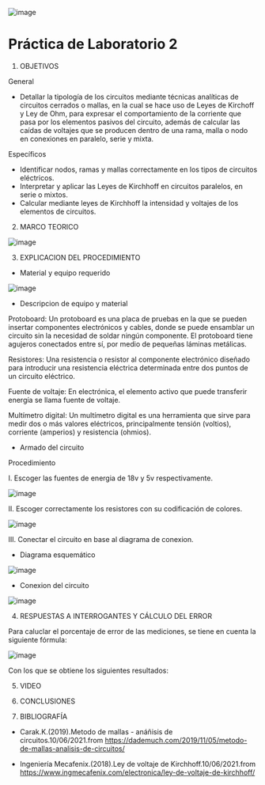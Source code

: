 ![image](https://user-images.githubusercontent.com/84390820/121572442-d0a57780-c9e9-11eb-8dd4-14f9354a6f6d.png)

# Práctica de Laboratorio 2

1. OBJETIVOS

General

* Detallar la tipología de los circuitos mediante técnicas analíticas de circuitos cerrados o mallas, en la cual se hace uso de Leyes de Kirchoff y Ley de Ohm, para expresar el comportamiento de la corriente que pasa por los elementos pasivos del circuito, además de calcular las caídas de voltajes que se producen dentro de una rama, malla o nodo en conexiones en paralelo, serie y mixta.  

Específicos

* Identificar nodos, ramas y mallas correctamente en los tipos de circuitos eléctricos.
* Interpretar y aplicar las Leyes de Kirchhoff en circuitos paralelos, en serie o mixtos.
* Calcular mediante leyes de Kirchhoff la intensidad y voltajes de los elementos de circuitos.

2. MARCO TEORICO

![image](https://user-images.githubusercontent.com/85137398/121629514-f4e07300-ca40-11eb-8f37-d9dc20317286.png)

3. EXPLICACION DEL PROCEDIMIENTO

* Material y equipo requerido

![image](https://user-images.githubusercontent.com/85137398/121629786-8bad2f80-ca41-11eb-8c22-37f5822e950c.png)

* Descripcion de equipo y material

Protoboard: Un protoboard es una placa de pruebas en la que se pueden insertar componentes electrónicos y cables, donde se puede ensamblar un circuito sin la necesidad de soldar ningún componente. El protoboard tiene agujeros conectados entre sí, por medio de pequeñas láminas metálicas.

Resistores: Una resistencia o resistor al componente electrónico diseñado para introducir una resistencia eléctrica determinada entre dos puntos de un circuito eléctrico.

Fuente de voltaje: En electrónica, el elemento activo que puede transferir energía se llama fuente de voltaje.

Multímetro digital: Un multímetro digital es una herramienta que sirve para medir dos o más valores eléctricos, principalmente tensión (voltios), corriente (amperios) y resistencia (ohmios).

* Armado del circuito

Procedimiento

I. Escoger las fuentes de energia de 18v y 5v respectivamente.

![image](https://user-images.githubusercontent.com/85137398/121630400-afbd4080-ca42-11eb-9be2-7f3fa43c8902.png)

II. Escoger correctamente los resistores con su codificación de colores.

![image](https://user-images.githubusercontent.com/85137398/121630515-eabf7400-ca42-11eb-8084-eb3a272bf587.png)

III. Conectar el circuito en base al diagrama de conexion.

* Diagrama esquemático

![image](https://user-images.githubusercontent.com/85137398/121630611-12aed780-ca43-11eb-82db-47217e2cd336.png)

* Conexion del circuito

![image](https://user-images.githubusercontent.com/85137398/121630859-910b7980-ca43-11eb-9a13-c3c1e66a569c.png)

4. RESPUESTAS A INTERROGANTES Y CÁLCULO DEL ERROR

Para caluclar el porcentaje de error de las mediciones, se tiene en cuenta la siguiente fórmula:

![image](https://user-images.githubusercontent.com/85137398/121631171-2e66ad80-ca44-11eb-8e72-d3a386c3d334.png)

Con los que se obtiene los siguientes resultados:

5. VIDEO

6. CONCLUSIONES

7. BIBLIOGRAFÍA

* Carak.K.(2019).Metodo de mallas - anáñisis de circuitos.10/06/2021.from https://dademuch.com/2019/11/05/metodo-de-mallas-analisis-de-circuitos/

* Ingeniería Mecafenix.(2018).Ley de voltaje de Kirchhoff.10/06/2021.from https://www.ingmecafenix.com/electronica/ley-de-voltaje-de-kirchhoff/





